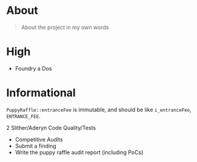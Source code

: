# About

> About the project in my own words

# High

- Foundry a Dos

# Informational

`PuppyRaffle::entranceFee` is immutable, and should be like `i_entranceFee`, `ENTRANCE_FEE`.

2 Slither/Aderyn
Code Quality/Tests

- Competitive Audits
- Submit a finding
- Write the puppy raffle audit report (including PoCs)
